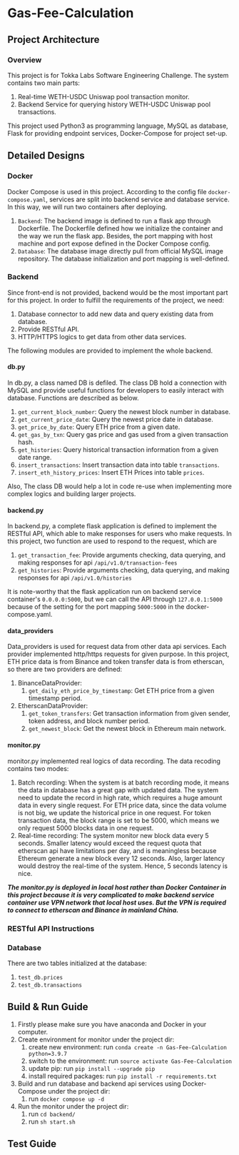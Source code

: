 # Gas-Fee-Calculation
## Project Architecture
### Overview
This project is for Tokka Labs Software Engineering Challenge. The system contains two main parts:    
1. Real-time WETH-USDC Uniswap pool transaction monitor.    
2. Backend Service for querying history WETH-USDC Uniswap pool transactions.

This project used Python3 as programming language, MySQL as database, Flask for providing endpoint services, Docker-Compose for project set-up.

## Detailed Designs
### Docker
Docker Compose is used in this project. According to the config file `docker-compose.yaml`, services are split into backend service and database service. In this way, we will run two containers after deploying.  
1. `Backend`: The backend image is defined to run a flask app through Dockerfile. The Dockerfile defined how we initialize the container and the way we run the flask app. Besides, the port mapping with host machine and port expose defined in the Docker Compose config.
2. `Database`: The database image directly pull from official MySQL image repository. The database initialization and port mapping is well-defined.
### Backend
Since front-end is not provided, backend would be the most important part for this project. In order to fulfill the requirements of the project, we need:  
1. Database connector to add new data and query existing data from database.
2. Provide RESTful API.
3. HTTP/HTTPS logics to get data from other data services.   

The following modules are provided to implement the whole backend. 
#### db.py
In db.py, a class named DB is defiled. The class DB hold a connection with MySQL and provide useful functions for developers to easily interact with database. Functions are described as below.
1. `get_current_block_number`: Query the newest block number in database.
2. `get_current_price_date`: Query the newest price date in database.  
3. `get_price_by_date`: Query ETH price from a given date.  
4. `get_gas_by_txn`: Query gas price and gas used from a given transaction hash.
5. `get_histories`: Query historical transaction information from a given date range. 
6. `insert_transactions`: Insert transaction data into table `transactions`.
7. `insert_eth_history_prices`: Insert ETH Prices into table `prices`.

Also, The class DB would help a lot in code re-use when implementing more complex logics and building larger projects. 

#### backend.py
In backend.py, a complete flask application is defined to implement the RESTful API, which able to make responses for users who make requests. In this project, two function are used to respond to the request, which are   
1. `get_transaction_fee`: Provide arguments checking, data querying, and making responses for api `/api/v1.0/transaction-fees`
2. `get_histories`: Provide arguments checking, data querying, and making responses for api `/api/v1.0/histories`

It is note-worthy that the flask application run on backend service container's `0.0.0.0:5000`, but we can call the API through `127.0.0.1:5000` because of the setting for the port mapping `5000:5000` in the docker-compose.yaml.
#### data_providers
Data_providers is used for request data from other data api services. Each provider implemented http/https requests for given purpose. In this project, ETH price data is from Binance and token transfer data is from etherscan, so there are two providers are defined:
1. BinanceDataProvider:
   1. `get_daily_eth_price_by_timestamp`: Get ETH price from a given timestamp period.
2. EtherscanDataProvider: 
   1. `get_token_transfers`: Get transaction information from given sender, token address, and block number period.
   2. `get_newest_block`: Get the newest block in Ethereum main network.

#### monitor.py
monitor.py implemented real logics of data recording. The data recoding contains two modes:
1. Batch recording: When the system is at batch recording mode, it means the data in database has a great gap with updated data. The system need to update the record in high rate, which requires a huge amount data in every single request. For ETH price data, since the data volume is not big, we update the historical price in one request. For token transaction data, the block range is set to be 5000, which means we only request 5000 blocks data in one request. 
2. Real-time recording: The system monitor new block data every 5 seconds. Smaller latency would exceed the request quota that etherscan api have limitations per day, and is meaningless because Ethereum generate a new block every 12 seconds. Also, larger latency would destroy the real-time of the system. Hence, 5 seconds latency is nice.

**_The monitor.py is deployed in local host rather than Docker Container in this project because it is very complicated to make backend service container use VPN network that local host uses. But the VPN is required to connect to etherscan and Binance in mainland China._**

### RESTful API Instructions
### Database
There are two tables initialized at the database:
1. `test_db.prices`
2. `test_db.transactions` 

## Build & Run Guide
1. Firstly please make sure you have anaconda and Docker in your computer.  
2. Create environment for monitor under the project dir:
   1. create new environment: run `conda create -n Gas-Fee-Calculation python=3.9.7`
   2. switch to the environment: run `source activate Gas-Fee-Calculation`
   3. update pip: run `pip install --upgrade pip`
   4. install required packages: run `pip install -r requirements.txt`
3. Build and run database and backend api services using Docker-Compose under the project dir:
   1. run `docker compose up -d`
4. Run the monitor under the project dir:
   1. run `cd backend/`
   2. run `sh start.sh`

## Test Guide